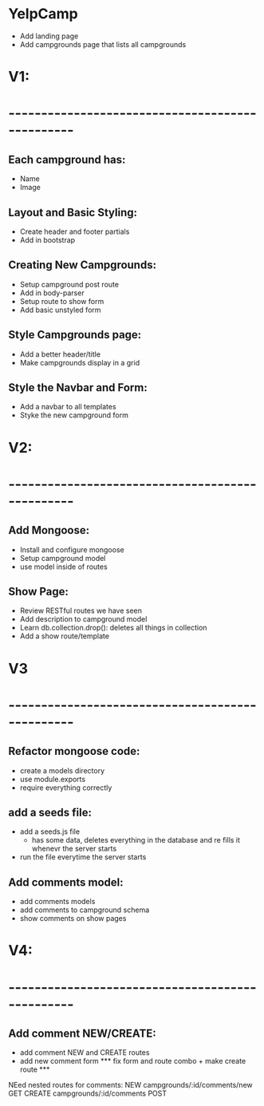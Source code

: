 # YelpCamp

- Add landing page
- Add campgrounds page that lists all campgrounds

# V1:
# ------------------------------------------------
## Each campground has:

- Name
- Image




## Layout and Basic Styling:

- Create header and footer partials
- Add in bootstrap



## Creating New Campgrounds:
- Setup campground post route
- Add in body-parser
- Setup route to show form
- Add basic unstyled form





## Style Campgrounds page:
- Add a better header/title
- Make campgrounds display in a grid



## Style the Navbar and Form:
- Add a navbar to all templates
- Styke the new campground form

# V2:
# ------------------------------------------------

## Add Mongoose:
- Install and configure mongoose
- Setup campground model
- use model inside of routes


## Show Page:
- Review RESTful routes we have seen
- Add description to campground model
- Learn db.collection.drop(): deletes all things in collection
- Add a show route/template


# V3

# ------------------------------------------------

## Refactor mongoose code:
- create a models directory
- use module.exports
- require everything correctly

## add a seeds file:
- add a seeds.js file
	- has some data, deletes everything in the database and re fills it whenevr the server starts
- run the file everytime the server starts

## Add comments model:
- add comments models
- add comments to campground schema
- show comments on show pages

# V4:

# ------------------------------------------------

## Add comment NEW/CREATE:
- add comment NEW and CREATE routes
- add new comment form
*** fix form and route combo + make create route ***

NEed nested routes for comments:
NEW		campgrounds/:id/comments/new	 GET
CREATE	campgrounds/:id/comments		 POST